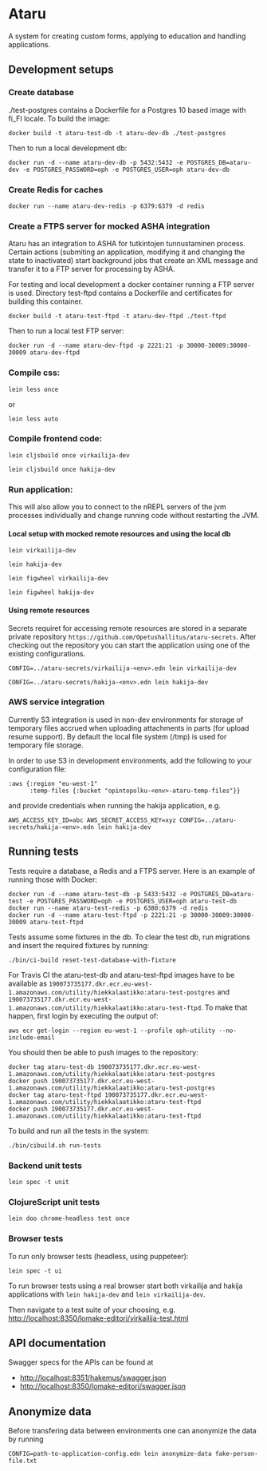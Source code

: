 # Ataru

A system for creating custom forms, applying to education and handling applications.

## Development setups

### Create database

./test-postgres contains a Dockerfile for a Postgres 10 based image with fi_FI
locale. To build the image:

```
docker build -t ataru-test-db -t ataru-dev-db ./test-postgres
```

Then to run a local development db:

```
docker run -d --name ataru-dev-db -p 5432:5432 -e POSTGRES_DB=ataru-dev -e POSTGRES_PASSWORD=oph -e POSTGRES_USER=oph ataru-dev-db
```

### Create Redis for caches

```
docker run --name ataru-dev-redis -p 6379:6379 -d redis
```

### Create a FTPS server for mocked ASHA integration

Ataru has an integration to ASHA for tutkintojen tunnustaminen process.
Certain actions (submiting an application, modifying it and changing the state
to inactivated) start background jobs that create an XML message and transfer
it to a FTP server for processing by ASHA.

For testing and local development a docker container running a FTP server is
used. Directory test-ftpd contains a Dockerfile and certificates for building
this container.

```
docker build -t ataru-test-ftpd -t ataru-dev-ftpd ./test-ftpd
```

Then to run a local test FTP server:

```
docker run -d --name ataru-dev-ftpd -p 2221:21 -p 30000-30009:30000-30009 ataru-dev-ftpd
```

### Compile css:

```
lein less once
```

or

```
lein less auto
```

### Compile frontend code:

```
lein cljsbuild once virkailija-dev
```
```
lein cljsbuild once hakija-dev
```

### Run application:

This will also allow you to connect to the nREPL servers of the jvm processes
individually and change running code without restarting the JVM.

#### Local setup with mocked remote resources and using the local db

```
lein virkailija-dev
```
```
lein hakija-dev
```
```
lein figwheel virkailija-dev
```
```
lein figwheel hakija-dev
```

#### Using remote resources

Secrets requiret for accessing remote resources are stored in a separate
private repository `https://github.com/Opetushallitus/ataru-secrets`. After
checking out the repository you can start the application using one of the
existing configurations.

```
CONFIG=../ataru-secrets/virkailija-<env>.edn lein virkailija-dev
```
```
CONFIG=../ataru-secrets/hakija-<env>.edn lein hakija-dev
```

### AWS service integration

Currently S3 integration is used in non-dev environments for storage of
temporary files accrued when uploading attachments in parts (for upload resume
support). By default the local file system (/tmp) is used for temporary file
storage.
  
In order to use S3 in development environments, add the following to your
configuration file:

```
:aws {:region "eu-west-1"
      :temp-files {:bucket "opintopolku-<env>-ataru-temp-files"}}
```

and provide credentials when running the hakija application, e.g.

```
AWS_ACCESS_KEY_ID=abc AWS_SECRET_ACCESS_KEY=xyz CONFIG=../ataru-secrets/hakija-<env>.edn lein hakija-dev
```

## Running tests

Tests require a database, a Redis and a FTPS server. Here is an example of
running those with Docker:

```
docker run -d --name ataru-test-db -p 5433:5432 -e POSTGRES_DB=ataru-test -e POSTGRES_PASSWORD=oph -e POSTGRES_USER=oph ataru-test-db
docker run --name ataru-test-redis -p 6380:6379 -d redis
docker run -d --name ataru-test-ftpd -p 2221:21 -p 30000-30009:30000-30009 ataru-test-ftpd
```

Tests assume some fixtures in the db. To clear the test db, run migrations and
insert the required fixtures by running:

```
./bin/ci-build reset-test-database-with-fixture
```

For Travis CI the ataru-test-db and ataru-test-ftpd images have to be
available as
`190073735177.dkr.ecr.eu-west-1.amazonaws.com/utility/hiekkalaatikko:ataru-test-postgres`
and
`190073735177.dkr.ecr.eu-west-1.amazonaws.com/utility/hiekkalaatikko:ataru-test-ftpd`.
To make that happen, first login by executing the output of:

```
aws ecr get-login --region eu-west-1 --profile oph-utility --no-include-email
```

You should then be able to push images to the repository:

```
docker tag ataru-test-db 190073735177.dkr.ecr.eu-west-1.amazonaws.com/utility/hiekkalaatikko:ataru-test-postgres
docker push 190073735177.dkr.ecr.eu-west-1.amazonaws.com/utility/hiekkalaatikko:ataru-test-postgres
docker tag ataru-test-ftpd 190073735177.dkr.ecr.eu-west-1.amazonaws.com/utility/hiekkalaatikko:ataru-test-ftpd
docker push 190073735177.dkr.ecr.eu-west-1.amazonaws.com/utility/hiekkalaatikko:ataru-test-ftpd
```

To build and run all the tests in the system:

```
./bin/cibuild.sh run-tests
```

### Backend unit tests

```
lein spec -t unit
```

### ClojureScript unit tests

```
lein doo chrome-headless test once
```

### Browser tests

To run only browser tests (headless, using puppeteer):

```
lein spec -t ui
```

To run browser tests using a real browser start both virkailija and hakija
applications with `lein hakija-dev` and `lein virkailija-dev`.

Then navigate to a test suite of your choosing, e.g. [http://localhost:8350/lomake-editori/virkailija-test.html](http://localhost:8350/lomake-editori/virkailija-test.html)

## API documentation

Swagger specs for the APIs can be found at

* <http://localhost:8351/hakemus/swagger.json>
* <http://localhost:8350/lomake-editori/swagger.json>

## Anonymize data

Before transfering data between environments one can anonymize the data by running

```
CONFIG=path-to-application-config.edn lein anonymize-data fake-person-file.txt
```
